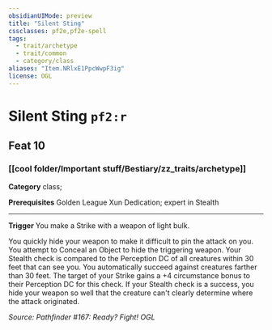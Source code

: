 ```yaml
---
obsidianUIMode: preview
title: "Silent Sting"
cssclasses: pf2e,pf2e-spell
tags:
  - trait/archetype
  - trait/common
  - category/class
aliases: "Item.NRlxE1PpcWwpF3ig"
license: OGL
---
```

# Silent Sting `pf2:r`
## Feat 10
### [[cool folder/Important stuff/Bestiary/zz_traits/archetype]]

**Category** class; 



**Prerequisites** Golden League Xun Dedication; expert in Stealth
* * *
**Trigger** You make a Strike with a weapon of light bulk.

You quickly hide your weapon to make it difficult to pin the attack on you. You attempt to Conceal an Object to hide the triggering weapon. Your Stealth check is compared to the Perception DC of all creatures within 30 feet that can see you. You automatically succeed against creatures farther than 30 feet. The target of your Strike gains a +4 circumstance bonus to their Perception DC for this check. If your Stealth check is a success, you hide your weapon so well that the creature can't clearly determine where the attack originated.

*Source: Pathfinder #167: Ready? Fight!*
*OGL*